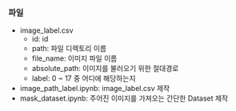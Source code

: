 ### 파일

-   image_label.csv
    -   id: id
    -   path: 파일 디렉토리 이름
    -   file_name: 이미지 파일 이름
    -   absolute_path: 이미지를 불러오기 위한 절대경로
    -   label: 0 ~ 17 중 어디에 해당하는지
-   image_path_label.ipynb: image_label.csv 제작
-   mask_dataset.ipynb: 주어진 이미지를 가져오는 간단한 Dataset 제작
